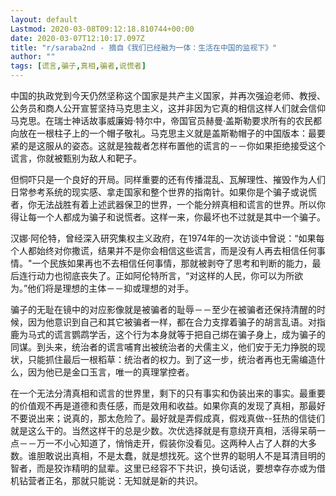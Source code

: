 ```yaml
---
layout: default
Lastmod: 2020-03-08T09:12:18.810744+00:00
date: 2020-03-07T12:10:17.097Z
title: "r/saraba2nd - 摘自《我们已经融为一体：生活在中国的监视下》"
author: ""
tags: [谎言,骗子,真相,骗者,说慌者]
---
```


中国的执政党到今天仍然坚称这个国家是共产主义国家，并再次强迫老师、教授、公务员和商人公开宣誓坚持马克思主义，这并非因为它真的相信这样人们就会信仰马克思。在瑞士神话故事威廉姆·特尔中，帝国官员赫曼·盖斯勒要求所有的农民都向放在一根柱子上的一个帽子敬礼。马克思主义就是盖斯勒帽子的中国版本：最要紧的是这服从的姿态。这就是独裁者怎样布置他的谎言的－－你如果拒绝接受这个谎言，你就被甄别为敌人和靶子。

但恫吓只是一个良好的开局。同样重要的还有传播混乱、瓦解理性、摧毁作为人们日常参考系统的现实感、拿走国家和整个世界的指南针。如果你是个骗子或说慌者，你无法战胜有着上述武器保卫的世界，一个能分辨真相和谎言的世界。所以你得让每一个人都成为骗子和说慌者。这样一来，你最坏也不过就是其中一个骗子。

汉娜·阿伦特，曾经深入研究集权主义政府，在1974年的一次访谈中曾说：“如果每个人都始终对你撒谎，结果并不是你会相信这些谎言，而是没有人再去相信任何事情。"一个民族如果再也不去相信任何事情，那就被剥夺了思考和判断的能力，最后连行动力也彻底丧失了。正如阿伦特所言，“对这样的人民，你可以为所欲为。”他们将是理想的主体－－抑或理想的对手。

骗子的无耻在镜中的对应影像就是被骗者的耻辱－－至少在被骗者还保持清醒的时候，因为他意识到自己和其它被骗者一样，都在合力支撑着骗子的胡言乱语。对指鹿为马式的谎言鹦鹉学舌，这个行为本身就等于把自己绑在骗子身上，成为骗子的同谋。到头来，统治者的谎言哺育出被统治者的犬儒主义，他们安于无力挣脱的现状，只能抓住最后一根稻草：统治者的权力。到了这一步，统治者再也无需编造什么，因为他已是金口玉言，唯一的真理掌控者。

在一个无法分清真相和谎言的世界里，剩下的只有事实和伪装出来的事实。最重要的价值观不再是道德和责任感，而是效用和收益。如果你真的发现了真相，那最好不要说出来；说真的，那太危险了。最好就是弄假成真，假戏真做--狂热的信徒们就是这么干的。当然这样干的总是少数。次优选择就是有意绕开真相，活得呆萌一点－－万一不小心知道了，悄悄走开，假装你没看见。这两种人占了人群的大多数。谁胆敢说出真相，不是太蠢，就是想找死。这个世界的聪明人不是耳清目明的智者，而是狡诈精明的鼠辈。这里已经容不下共识，换句话说，要想幸存亦或为借机钻营者正名，那就只能说：无知就是新的共识。

